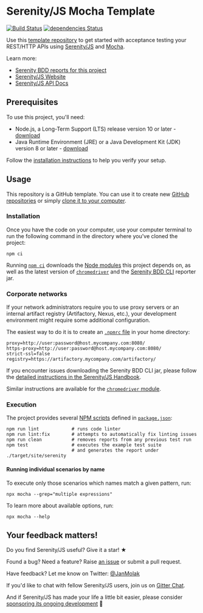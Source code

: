 # Serenity/JS Mocha Template

[![Build Status](https://github.com/serenity-js/serenity-js-mocha-template/workflows/build/badge.svg)](https://github.com/serenity-js/serenity-js-mocha-template/actions)
[![dependencies Status](https://status.david-dm.org/gh/serenity-js/serenity-js-mocha-template.svg)](https://david-dm.org/serenity-js/serenity-js-mocha-template)

Use this [template repository](https://help.github.com/en/articles/creating-a-repository-from-a-template)
to get started with acceptance testing your REST/HTTP APIs using [Serenity/JS](https://serenity-js.org) and [Mocha](https://mochajs.org/).

Learn more:
- [Serenity BDD reports for this project](https://serenity-js.github.io/serenity-js-mocha-template/)
- [Serenity/JS Website](https://serenity-js.org)
- [Serenity/JS API Docs](https://serenity-js.org/modules)

## Prerequisites

To use this project, you'll need:
- Node.js, a Long-Term Support (LTS) release version 10 or later - [download](https://nodejs.org/en/)
- Java Runtime Environment (JRE) or a Java Development Kit (JDK) version 8 or later - [download](https://adoptopenjdk.net/)

Follow the [installation instructions](https://serenity-js.org/handbook/integration/runtime-dependencies.html) to help you verify your setup.

## Usage

This repository is a GitHub template. You can use it to create new [GitHub repositories](https://help.github.com/en/articles/creating-a-repository-from-a-template) or simply [clone it to your computer](https://docs.github.com/en/free-pro-team@latest/github/creating-cloning-and-archiving-repositories/cloning-a-repository).

### Installation

Once you have the code on your computer, use your computer terminal to run the following command in the directory where you've cloned the project:
```
npm ci
```

Running [`npm ci`](https://docs.npmjs.com/cli/v6/commands/npm-ci) downloads the [Node modules](https://docs.npmjs.com/about-packages-and-modules) this project depends on, as well as the latest version of [`chromedriver`](https://www.npmjs.com/package/chromedriver) and the [Serenity BDD CLI](https://github.com/serenity-bdd/serenity-cli) reporter jar. 

### Corporate networks

If your network administrators require you to use proxy servers or an internal artifact registry (Artifactory, Nexus, etc.), your development environment might require some additional configuration.

The easiest way to do it is to create an [`.npmrc` file](https://docs.npmjs.com/cli/v6/configuring-npm/npmrc) in your home directory: 

```
proxy=http://user:password@host.mycompany.com:8080/
https-proxy=http://user:password@host.mycompany.com:8080/
strict-ssl=false
registry=https://artifactory.mycompany.com/artifactory/
```

If you encounter issues downloading the Serenity BDD CLI jar, please follow the [detailed instructions in the Serenity/JS Handbook](https://serenity-js.org/modules/serenity-bdd/#downloading-the-serenity-bdd-reporting-cli).

Similar instructions are available for the [`chromedriver` module](https://www.npmjs.com/package/chromedriver).

### Execution

The project provides several [NPM scripts](https://docs.npmjs.com/cli/v6/using-npm/scripts) defined in [`package.json`](package.json):

```
npm run lint            # runs code linter
npm run lint:fix        # attempts to automatically fix linting issues
npm run clean           # removes reports from any previous test run
npm test                # executes the example test suite
                        # and generates the report under ./target/site/serenity
```

#### Running individual scenarios by name

To execute only those scenarios which names match a given pattern, run:

```
npx mocha --grep="multiple expressions"
``` 

To learn more about available options, run:

```
npx mocha --help
```

## Your feedback matters!

Do you find Serenity/JS useful? Give it a star! &#9733;

Found a bug? Need a feature? Raise [an issue](https://github.com/serenity-js/serenity-js/issues?state=open)
or submit a pull request.

Have feedback? Let me know on Twitter: [@JanMolak](https://twitter.com/JanMolak) 

If you'd like to chat with fellow Serenity/JS users, join us on [Gitter Chat](https://gitter.im/serenity-js/Lobby).

And if Serenity/JS has made your life a little bit easier, please consider [sponsoring its ongoing development](https://github.com/sponsors/serenity-js) 🙇

